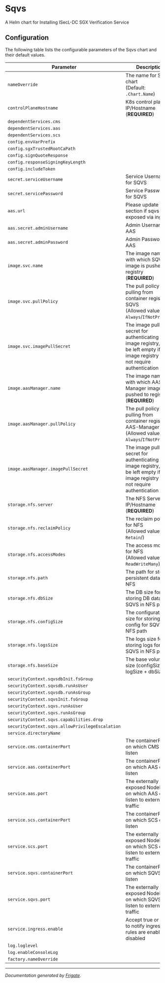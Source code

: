 
Sqvs
===========

A Helm chart for Installing ISecL-DC SGX Verification Service


## Configuration

The following table lists the configurable parameters of the Sqvs chart and their default values.

| Parameter                | Description             | Default        |
| ------------------------ | ----------------------- | -------------- |
| `nameOverride` | The name for SQVS chart<br> (Default: `.Chart.Name`) | `""` |
| `controlPlaneHostname` | K8s control plane IP/Hostname<br> (**REQUIRED**) | `"<user input>"` |
| `dependentServices.cms` |  | `"cms"` |
| `dependentServices.aas` |  | `"aas"` |
| `dependentServices.scs` |  | `"scs"` |
| `config.envVarPrefix` |  | `"SQVS"` |
| `config.sgxTrustedRootCaPath` |  | `"/tmp/trusted_rootca.pem"` |
| `config.signQuoteResponse` |  | `false` |
| `config.responseSigningKeyLength` |  | `3072` |
| `config.includeToken` |  | `true` |
| `secret.serviceUsername` | Service Username for SQVS | `null` |
| `secret.servicePassword` | Service Password for SQVS | `null` |
| `aas.url` | Please update the url section if sqvs is exposed via ingress | `null` |
| `aas.secret.adminUsername` | Admin Username for AAS | `null` |
| `aas.secret.adminPassword` | Admin Password for AAS | `null` |
| `image.svc.name` | The image name with which SQVS image is pushed to registry<br> (**REQUIRED**) | `"<user input>"` |
| `image.svc.pullPolicy` | The pull policy for pulling from container registry for SQVS<br> (Allowed values: `Always`/`IfNotPresent`) | `"Always"` |
| `image.svc.imagePullSecret` | The image pull secret for authenticating with image registry, can be left empty if image registry does not require authentication | `null` |
| `image.aasManager.name` | The image name with which AAS-Manager image is pushed to registry<br> (**REQUIRED**) | `"<user input>"` |
| `image.aasManager.pullPolicy` | The pull policy for pulling from container registry for AAS-Manager<br> (Allowed values: `Always`/`IfNotPresent`) | `"Always"` |
| `image.aasManager.imagePullSecret` | The image pull secret for authenticating with image registry, can be left empty if image registry does not require authentication | `null` |
| `storage.nfs.server` | The NFS Server IP/Hostname<br> (**REQUIRED**) | `"<user input>"` |
| `storage.nfs.reclaimPolicy` | The reclaim policy for NFS<br> (Allowed values: `Retain`/) | `"Retain"` |
| `storage.nfs.accessModes` | The access modes for NFS<br> (Allowed values: `ReadWriteMany`) | `"ReadWriteMany"` |
| `storage.nfs.path` | The path for storing persistent data on NFS | `"/mnt/nfs_share"` |
| `storage.nfs.dbSize` | The DB size for storing DB data for SQVS in NFS path | `"5Gi"` |
| `storage.nfs.configSize` | The configuration size for storing config for SQVS in NFS path | `"10Mi"` |
| `storage.nfs.logsSize` | The logs size for storing logs for SQVS in NFS path | `"1Gi"` |
| `storage.nfs.baseSize` | The base volume size (configSize + logSize + dbSize) | `"6.1Gi"` |
| `securityContext.sqvsdbInit.fsGroup` |  | `2000` |
| `securityContext.sqvsdb.runAsUser` |  | `1001` |
| `securityContext.sqvsdb.runAsGroup` |  | `1001` |
| `securityContext.sqvsInit.fsGroup` |  | `1001` |
| `securityContext.sqvs.runAsUser` |  | `1001` |
| `securityContext.sqvs.runAsGroup` |  | `1001` |
| `securityContext.sqvs.capabilities.drop` |  | `["all"]` |
| `securityContext.sqvs.allowPrivilegeEscalation` |  | `false` |
| `service.directoryName` |  | `"sqvs"` |
| `service.cms.containerPort` | The containerPort on which CMS can listen | `8445` |
| `service.aas.containerPort` | The containerPort on which AAS can listen | `8444` |
| `service.aas.port` | The externally exposed NodePort on which AAS can listen to external traffic | `30444` |
| `service.scs.containerPort` | The containerPort on which SCS can listen | `9000` |
| `service.scs.port` | The externally exposed NodePort on which SCS can listen to external traffic | `30502` |
| `service.sqvs.containerPort` | The containerPort on which SQVS can listen | `"12000"` |
| `service.sqvs.port` | The externally exposed NodePort on which SQVS can listen to external traffic | `"30503"` |
| `service.ingress.enable` | Accept true or false to notify ingress rules are enable or disabled | `false` |
| `log.loglevel` |  | `"info"` |
| `log.enableConsoleLog` |  | `"y"` |
| `factory.nameOverride` |  | `""` |



---
_Documentation generated by [Frigate](https://frigate.readthedocs.io)._

